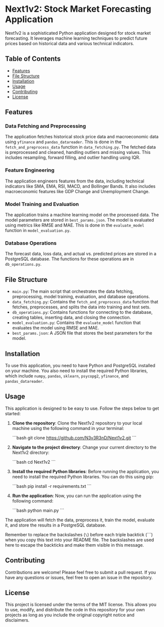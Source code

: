 # Next1v2: Stock Market Forecasting Application

Next1v2 is a sophisticated Python application designed for stock market forecasting. It leverages machine learning techniques to predict future prices based on historical data and various technical indicators.

## Table of Contents

- [Features](#features)
- [File Structure](#file-structure)
- [Installation](#installation)
- [Usage](#usage)
- [Contributing](#contributing)
- [License](#license)

## Features

### Data Fetching and Preprocessing

The application fetches historical stock price data and macroeconomic data using `yfinance` and `pandas_datareader`. This is done in the `fetch_and_preprocess_data` function in `data_fetching.py`. The fetched data is preprocessed and cleaned, handling outliers and missing values. This includes resampling, forward filling, and outlier handling using IQR.

### Feature Engineering

The application engineers features from the data, including technical indicators like SMA, EMA, RSI, MACD, and Bollinger Bands. It also includes macroeconomic features like GDP Change and Unemployment Change.

### Model Training and Evaluation

The application trains a machine learning model on the processed data. The model parameters are stored in `best_params.json`. The model is evaluated using metrics like RMSE and MAE. This is done in the `evaluate_model` function in `model_evaluation.py`.

### Database Operations

The forecast data, loss data, and actual vs. predicted prices are stored in a PostgreSQL database. The functions for these operations are in `db_operations.py`.

## File Structure

- `main.py`: The main script that orchestrates the data fetching, preprocessing, model training, evaluation, and database operations.
- `data_fetching.py`: Contains the `fetch_and_preprocess_data` function that fetches, preprocesses, and splits the data into training and test sets.
- `db_operations.py`: Contains functions for connecting to the database, creating tables, inserting data, and closing the connection.
- `model_evaluation.py`: Contains the `evaluate_model` function that evaluates the model using RMSE and MAE.
- `best_params.json`: A JSON file that stores the best parameters for the model.

## Installation

To use this application, you need to have Python and PostgreSQL installed on your machine. You also need to install the required Python libraries, which include `numpy`, `pandas`, `sklearn`, `psycopg2`, `yfinance`, and `pandas_datareader`.

## Usage

This application is designed to be easy to use. Follow the steps below to get started:

1. **Clone the repository**: Clone the Next1v2 repository to your local machine using the following command in your terminal:

    \```bash
    git clone https://github.com/N3v3R3nD/Next1v2.git
    \```

2. **Navigate to the project directory**: Change your current directory to the Next1v2 directory:

    \```bash
    cd Next1v2
    \```

3. **Install the required Python libraries**: Before running the application, you need to install the required Python libraries. You can do this using pip:

    \```bash
    pip install -r requirements.txt
    \```

4. **Run the application**: Now, you can run the application using the following command:

    \```bash
    python main.py
    \```

The application will fetch the data, preprocess it, train the model, evaluate it, and store the results in a PostgreSQL database.

Remember to replace the backslashes (`\`) before each triple backtick (```) when you copy this text into your README file. The backslashes are used here to escape the backticks and make them visible in this message.


## Contributing


Contributions are welcome! Please feel free to submit a pull request. If you have any questions or issues, feel free to open an issue in the repository.


## License

This project is licensed under the terms of the MIT license. This allows you to use, modify, and distribute the code in this repository for your own projects as long as you include the original copyright notice and disclaimers.

